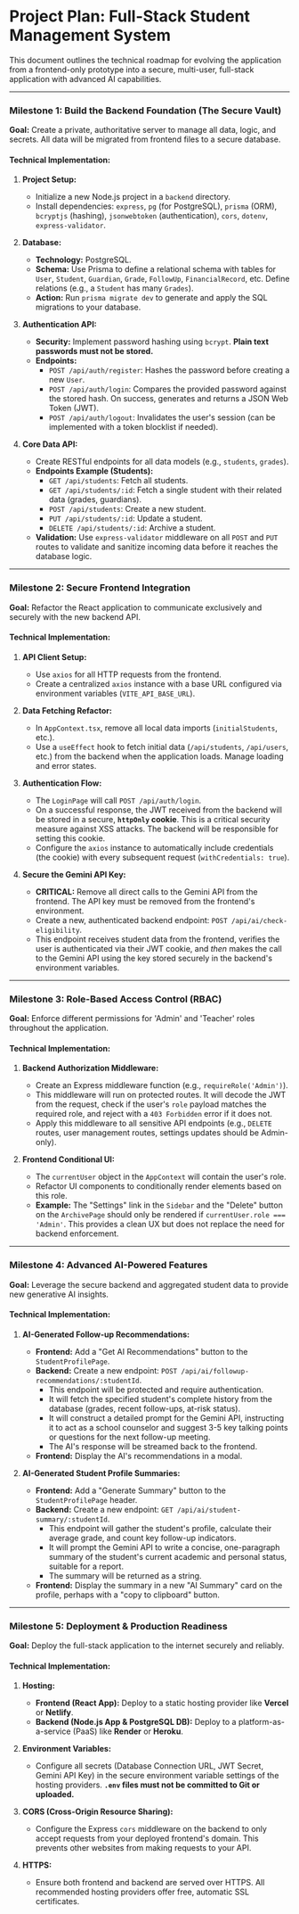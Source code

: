 
# Project Plan: Full-Stack Student Management System

This document outlines the technical roadmap for evolving the application from a frontend-only prototype into a secure, multi-user, full-stack application with advanced AI capabilities.

---

### **Milestone 1: Build the Backend Foundation (The Secure Vault)**

**Goal:** Create a private, authoritative server to manage all data, logic, and secrets. All data will be migrated from frontend files to a secure database.

#### **Technical Implementation:**

1.  **Project Setup:**
    *   Initialize a new Node.js project in a `backend` directory.
    *   Install dependencies: `express`, `pg` (for PostgreSQL), `prisma` (ORM), `bcryptjs` (hashing), `jsonwebtoken` (authentication), `cors`, `dotenv`, `express-validator`.

2.  **Database:**
    *   **Technology:** PostgreSQL.
    *   **Schema:** Use Prisma to define a relational schema with tables for `User`, `Student`, `Guardian`, `Grade`, `FollowUp`, `FinancialRecord`, etc. Define relations (e.g., a `Student` has many `Grades`).
    *   **Action:** Run `prisma migrate dev` to generate and apply the SQL migrations to your database.

3.  **Authentication API:**
    *   **Security:** Implement password hashing using `bcrypt`. **Plain text passwords must not be stored.**
    *   **Endpoints:**
        *   `POST /api/auth/register`: Hashes the password before creating a new `User`.
        *   `POST /api/auth/login`: Compares the provided password against the stored hash. On success, generates and returns a JSON Web Token (JWT).
        *   `POST /api/auth/logout`: Invalidates the user's session (can be implemented with a token blocklist if needed).

4.  **Core Data API:**
    *   Create RESTful endpoints for all data models (e.g., `students`, `grades`).
    *   **Endpoints Example (Students):**
        *   `GET /api/students`: Fetch all students.
        *   `GET /api/students/:id`: Fetch a single student with their related data (grades, guardians).
        *   `POST /api/students`: Create a new student.
        *   `PUT /api/students/:id`: Update a student.
        *   `DELETE /api/students/:id`: Archive a student.
    *   **Validation:** Use `express-validator` middleware on all `POST` and `PUT` routes to validate and sanitize incoming data before it reaches the database logic.

---

### **Milestone 2: Secure Frontend Integration**

**Goal:** Refactor the React application to communicate exclusively and securely with the new backend API.

#### **Technical Implementation:**

1.  **API Client Setup:**
    *   Use `axios` for all HTTP requests from the frontend.
    *   Create a centralized `axios` instance with a base URL configured via environment variables (`VITE_API_BASE_URL`).

2.  **Data Fetching Refactor:**
    *   In `AppContext.tsx`, remove all local data imports (`initialStudents`, etc.).
    *   Use a `useEffect` hook to fetch initial data (`/api/students`, `/api/users`, etc.) from the backend when the application loads. Manage loading and error states.

3.  **Authentication Flow:**
    *   The `LoginPage` will call `POST /api/auth/login`.
    *   On a successful response, the JWT received from the backend will be stored in a secure, **`httpOnly` cookie**. This is a critical security measure against XSS attacks. The backend will be responsible for setting this cookie.
    *   Configure the `axios` instance to automatically include credentials (the cookie) with every subsequent request (`withCredentials: true`).

4.  **Secure the Gemini API Key:**
    *   **CRITICAL:** Remove all direct calls to the Gemini API from the frontend. The API key must be removed from the frontend's environment.
    *   Create a new, authenticated backend endpoint: `POST /api/ai/check-eligibility`.
    *   This endpoint receives student data from the frontend, verifies the user is authenticated via their JWT cookie, and *then* makes the call to the Gemini API using the key stored securely in the backend's environment variables.

---

### **Milestone 3: Role-Based Access Control (RBAC)**

**Goal:** Enforce different permissions for 'Admin' and 'Teacher' roles throughout the application.

#### **Technical Implementation:**

1.  **Backend Authorization Middleware:**
    *   Create an Express middleware function (e.g., `requireRole('Admin')`).
    *   This middleware will run on protected routes. It will decode the JWT from the request, check if the user's `role` payload matches the required role, and reject with a `403 Forbidden` error if it does not.
    *   Apply this middleware to all sensitive API endpoints (e.g., `DELETE` routes, user management routes, settings updates should be Admin-only).

2.  **Frontend Conditional UI:**
    *   The `currentUser` object in the `AppContext` will contain the user's role.
    *   Refactor UI components to conditionally render elements based on this role.
    *   **Example:** The "Settings" link in the `Sidebar` and the "Delete" button on the `ArchivePage` should only be rendered if `currentUser.role === 'Admin'`. This provides a clean UX but does not replace the need for backend enforcement.

---

### **Milestone 4: Advanced AI-Powered Features**

**Goal:** Leverage the secure backend and aggregated student data to provide new generative AI insights.

#### **Technical Implementation:**

1.  **AI-Generated Follow-up Recommendations:**
    *   **Frontend:** Add a "Get AI Recommendations" button to the `StudentProfilePage`.
    *   **Backend:** Create a new endpoint: `POST /api/ai/followup-recommendations/:studentId`.
        *   This endpoint will be protected and require authentication.
        *   It will fetch the specified student's complete history from the database (grades, recent follow-ups, at-risk status).
        *   It will construct a detailed prompt for the Gemini API, instructing it to act as a school counselor and suggest 3-5 key talking points or questions for the next follow-up meeting.
        *   The AI's response will be streamed back to the frontend.
    *   **Frontend:** Display the AI's recommendations in a modal.

2.  **AI-Generated Student Profile Summaries:**
    *   **Frontend:** Add a "Generate Summary" button to the `StudentProfilePage` header.
    *   **Backend:** Create a new endpoint: `GET /api/ai/student-summary/:studentId`.
        *   This endpoint will gather the student's profile, calculate their average grade, and count key follow-up indicators.
        *   It will prompt the Gemini API to write a concise, one-paragraph summary of the student's current academic and personal status, suitable for a report.
        *   The summary will be returned as a string.
    *   **Frontend:** Display the summary in a new "AI Summary" card on the profile, perhaps with a "copy to clipboard" button.

---

### **Milestone 5: Deployment & Production Readiness**

**Goal:** Deploy the full-stack application to the internet securely and reliably.

#### **Technical Implementation:**

1.  **Hosting:**
    *   **Frontend (React App):** Deploy to a static hosting provider like **Vercel** or **Netlify**.
    *   **Backend (Node.js App & PostgreSQL DB):** Deploy to a platform-as-a-service (PaaS) like **Render** or **Heroku**.

2.  **Environment Variables:**
    *   Configure all secrets (Database Connection URL, JWT Secret, Gemini API Key) in the secure environment variable settings of the hosting providers. **`.env` files must not be committed to Git or uploaded.**

3.  **CORS (Cross-Origin Resource Sharing):**
    *   Configure the Express `cors` middleware on the backend to only accept requests from your deployed frontend's domain. This prevents other websites from making requests to your API.

4.  **HTTPS:**
    *   Ensure both frontend and backend are served over HTTPS. All recommended hosting providers offer free, automatic SSL certificates.
